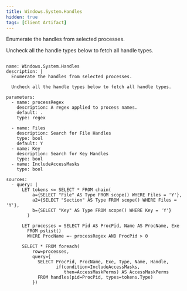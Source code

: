 ```yaml
---
title: Windows.System.Handles
hidden: true
tags: [Client Artifact]
---
```


Enumerate the handles from selected processes.

Uncheck all the handle types below to fetch all handle types.


<pre><code class="language-yaml">
name: Windows.System.Handles
description: |
  Enumerate the handles from selected processes.

  Uncheck all the handle types below to fetch all handle types.

parameters:
  - name: processRegex
    description: A regex applied to process names.
    default: .
    type: regex

  - name: Files
    description: Search for File Handles
    type: bool
    default: Y
  - name: Key
    description: Search for Key Handles
    type: bool
  - name: IncludeAccessMasks
    type: bool

sources:
  - query: |
      LET tokens &lt;= SELECT * FROM chain(
          a={SELECT "File" AS Type FROM scope() WHERE Files = 'Y'},
          a2={SELECT "Section" AS Type FROM scope() WHERE Files = 'Y'},
          b={SELECT "Key" AS Type FROM scope() WHERE Key = 'Y'}
        )

      LET processes = SELECT Pid AS ProcPid, Name AS ProcName, Exe
        FROM pslist()
        WHERE ProcName =~ processRegex AND ProcPid &gt; 0

      SELECT * FROM foreach(
          row=processes,
          query={
            SELECT ProcPid, ProcName, Exe, Type, Name, Handle,
                   if(condition=IncludeAccessMasks,
                      then=AccessMaskPerms) AS AccessMaskPerms
            FROM handles(pid=ProcPid, types=tokens.Type)
          })

</code></pre>

